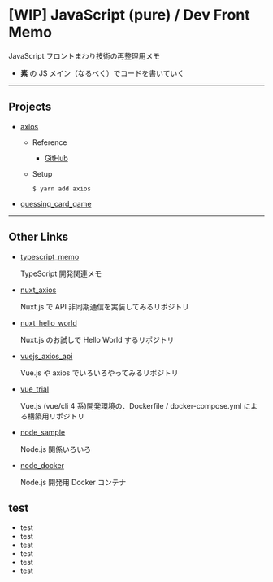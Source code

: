 # [WIP] JavaScript (pure) / Dev Front Memo

JavaScript フロントまわり技術の再整理用メモ

- **素** の JS メイン（なるべく）でコードを書いていく

---

## Projects

- [axios](https://github.com/miolab/js_pure_front/tree/master/axios)

  - Reference

    - [GitHub](https://github.com/axios/axios)

  - Setup

    ```terminal
    $ yarn add axios
    ```

- [guessing_card_game](https://github.com/miolab/js_pure_front/tree/master/guessing_card_game)

---

## Other Links

- [typescript_memo](https://github.com/miolab/typescript_memo)

  TypeScript 開発関連メモ

- [nuxt_axios](https://github.com/miolab/nuxt_axios)

  Nuxt.js で API 非同期通信を実装してみるリポジトリ

- [nuxt_hello_world](https://github.com/miolab/nuxt_hello_world)

  Nuxt.js のお試しで Hello World するリポジトリ

- [vuejs_axios_api](https://github.com/miolab/vuejs_axios_api)

  Vue.js や axios でいろいろやってみるリポジトリ

- [vue_trial](https://github.com/miolab/vue_trial)

  Vue.js (vue/cli 4 系)開発環境の、Dockerfile / docker-compose.yml による構築用リポジトリ

- [node_sample](https://github.com/miolab/node_sample)

  Node.js 関係いろいろ

- [node_docker](https://github.com/miolab/node_docker)

  Node.js 開発用 Docker コンテナ

## test

- test
- test
- test
- test
- test
- test